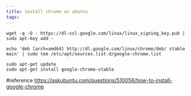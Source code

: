 ```yaml
---
title: install chrome on ubuntu
tags:
---
```



```
wget -q -O - https://dl-ssl.google.com/linux/linux_signing_key.pub | sudo apt-key add -
```

```
echo 'deb [arch=amd64] http://dl.google.com/linux/chrome/deb/ stable main' | sudo tee /etc/apt/sources.list.d/google-chrome.list
```

```
sudo apt-get update 
sudo apt-get install google-chrome-stable
```


#reference
https://askubuntu.com/questions/510056/how-to-install-google-chrome